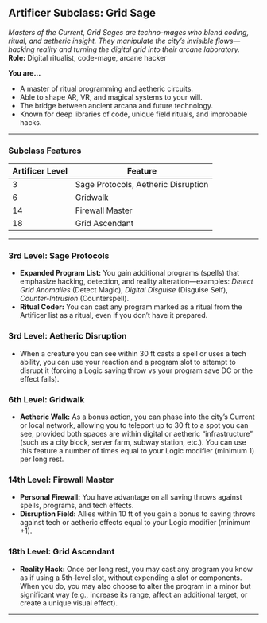 ## Artificer Subclass: Grid Sage
_Masters of the Current, Grid Sages are techno-mages who blend coding, ritual, and aetheric insight. They manipulate the city’s invisible flows—hacking reality and turning the digital grid into their arcane laboratory._
**Role:** Digital ritualist, code-mage, arcane hacker

**You are...**

- A master of ritual programming and aetheric circuits.
- Able to shape AR, VR, and magical systems to your will.
- The bridge between ancient arcana and future technology.
- Known for deep libraries of code, unique field rituals, and improbable hacks.

---

### Subclass Features

| Artificer Level | Feature                             |
| --------------- | ----------------------------------- |
| 3               | Sage Protocols, Aetheric Disruption |
| 6               | Gridwalk                            |
| 14              | Firewall Master                     |
| 18              | Grid Ascendant                      |

---

### **3rd Level: Sage Protocols**

- **Expanded Program List:** You gain additional programs (spells) that emphasize hacking, detection, and reality alteration—examples: _Detect Grid Anomalies_ (Detect Magic), _Digital Disguise_ (Disguise Self), _Counter-Intrusion_ (Counterspell).
- **Ritual Coder:** You can cast any program marked as a ritual from the Artificer list as a ritual, even if you don’t have it prepared.

### **3rd Level: Aetheric Disruption**

- When a creature you can see within 30 ft casts a spell or uses a tech ability, you can use your reaction and a program slot to attempt to disrupt it (forcing a Logic saving throw vs your program save DC or the effect fails).

### **6th Level: Gridwalk**

- **Aetheric Walk:** As a bonus action, you can phase into the city’s Current or local network, allowing you to teleport up to 30 ft to a spot you can see, provided both spaces are within digital or aetheric “infrastructure” (such as a city block, server farm, subway station, etc.). You can use this feature a number of times equal to your Logic modifier (minimum 1) per long rest.

### **14th Level: Firewall Master**

- **Personal Firewall:** You have advantage on all saving throws against spells, programs, and tech effects.
- **Disruption Field:** Allies within 10 ft of you gain a bonus to saving throws against tech or aetheric effects equal to your Logic modifier (minimum +1).

### **18th Level: Grid Ascendant**

- **Reality Hack:** Once per long rest, you may cast any program you know as if using a 5th-level slot, without expending a slot or components. When you do, you may also choose to alter the program in a minor but significant way (e.g., increase its range, affect an additional target, or create a unique visual effect).

---